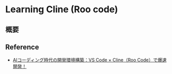 # Learning Cline (Roo code)

## 概要

## Reference

- [AIコーディング時代の開発環境構築：VS Code × Cline（Roo Code）で爆速開発！](https://zenn.dev/mkj/articles/cf8536923d9cd7)

